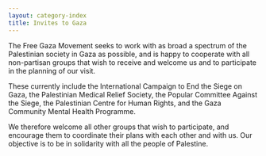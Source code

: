 ```yaml
---
layout: category-index
title: Invites to Gaza
---
```


The Free Gaza Movement seeks to work with as broad a spectrum of the
Palestinian society in Gaza as possible, and is happy to cooperate with
all non-partisan groups that wish to receive and welcome us and to
participate in the planning of our visit.

These currently include the International Campaign to End the Siege on
Gaza, the Palestinian Medical Relief Society, the Popular Committee
Against the Siege, the Palestinian Centre for Human Rights, and the Gaza
Community Mental Health Programme.

We therefore welcome all other groups that wish to participate, and
encourage them to coordinate their plans with each other and with us. Our
objective is to be in solidarity with all the people of Palestine.
